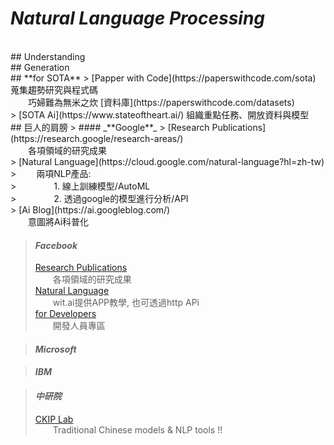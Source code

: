 # _**N**atural **L**anguage **P**rocessing_
<br>
## Understanding

<br>
## Generation

<br>
## **for SOTA**
> [Papper with Code](https://paperswithcode.com/sota) 蒐集趨勢研究與程式碼<br>&emsp;&emsp;巧婦難為無米之炊 [資料庫](https://paperswithcode.com/datasets)<br>
> [SOTA Ai](https://www.stateoftheart.ai/) 組織重點任務、開放資料與模型

<br>
## 巨人的肩膀
> #### _**Google**_
> [Research Publications](https://research.google/research-areas/)<br>&emsp;&emsp;各項領域的研究成果<br>
> [Natural Language](https://cloud.google.com/natural-language?hl=zh-tw)<br>
> &emsp;&emsp;兩項NLP產品:<br>
> &emsp;&emsp;&emsp;&emsp;1. 線上訓練模型/AutoML<br>
> &emsp;&emsp;&emsp;&emsp;2. 透過google的模型進行分析/API<br>
> [Ai Blog](https://ai.googleblog.com/)<br>&emsp;&emsp;意圖將Ai科普化<br>

> #### _**Facebook**_
> [Research Publications](https://research.fb.com/publications/)<br>&emsp;&emsp;各項領域的研究成果<br>
> [Natural Language](https://wit.ai/)<br>&emsp;&emsp;wit.ai提供APP教學, 也可透過http APi<br>
> [for Developers](https://developers.facebook.com/?no_redirect=1)<br>&emsp;&emsp;開發人員專區<br>

> #### _**Microsoft**_
> 

> #### _**IBM**_
> 

> #### _**中研院**_
> [CKIP Lab](https://ckip.iis.sinica.edu.tw/resource)<br>&emsp;&emsp;Traditional Chinese models & NLP tools !!



